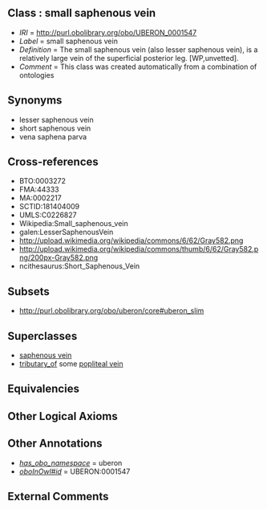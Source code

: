 
## Class : small saphenous vein

 * *IRI* = http://purl.obolibrary.org/obo/UBERON_0001547
 * *Label* = small saphenous vein
 * *Definition* = The small saphenous vein (also lesser saphenous vein), is a relatively large vein of the superficial posterior leg. [WP,unvetted].
 * *Comment* = This class was created automatically from a combination of ontologies

## Synonyms

 * lesser saphenous vein
 * short saphenous vein
 * vena saphena parva

## Cross-references

 * BTO:0003272
 * FMA:44333
 * MA:0002217
 * SCTID:181404009
 * UMLS:C0226827
 * Wikipedia:Small_saphenous_vein
 * galen:LesserSaphenousVein
 * http://upload.wikimedia.org/wikipedia/commons/6/62/Gray582.png
 * http://upload.wikimedia.org/wikipedia/commons/thumb/6/62/Gray582.png/200px-Gray582.png
 * ncithesaurus:Short_Saphenous_Vein

## Subsets

 * http://purl.obolibrary.org/obo/uberon/core#uberon_slim

## Superclasses

 * [saphenous vein](../../UBERON/18/UBERON_0007318.md)
 * [tributary_of](../../core#tributary/of/core#tributary_of.md) some [popliteal vein](../../UBERON/44/UBERON_0001544.md)

## Equivalencies


## Other Logical Axioms


## Other Annotations

 * *[has_obo_namespace](../../ce/oboInOwl#hasOBONamespace.md)* = uberon
 * *[oboInOwl#id](../../id/oboInOwl#id.md)* = UBERON:0001547

## External Comments

